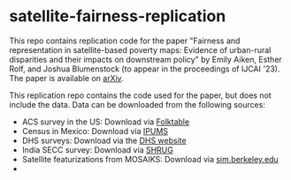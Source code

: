 # satellite-fairness-replication

This repo contains replication code for the paper "Fairness and representation in satellite-based poverty maps: Evidence of urban-rural disparities and their impacts on downstream policy" by Emily Aiken, Esther Rolf, and Joshua Blumenstock (to appear in the proceedings of IJCAI '23). The paper is available on [arXiv](https://arxiv.org/abs/2305.01783). 

This replication repo contains the code used for the paper, but does not include the data. Data can be downloaded from the following sources:
- ACS survey in the US: Download via [Folktable](https://github.com/socialfoundations/folktables)
- Census in Mexico: Download via [IPUMS](https://international.ipums.org/international-action/sample_details/country/mx#tab_mx2015a)
- DHS surveys: Download via the [DHS website](https://dhsprogram.com/data/dataset_admin/login_main.cfm;jsessionid=B7C43ED6CE1E98AE6EB293C2014090B5.cfusion?CFID=95037839&CFTOKEN=2685203820ce7881-A5429BAB-920C-AEFF-52E446B83FE381DE)
- India SECC survey: Download via [SHRUG](https://www.devdatalab.org/shrug)
- Satellite featurizations from MOSAIKS: Download via [sim.berkeley.edu](https://siml.berkeley.edu/home/index/)
- 
